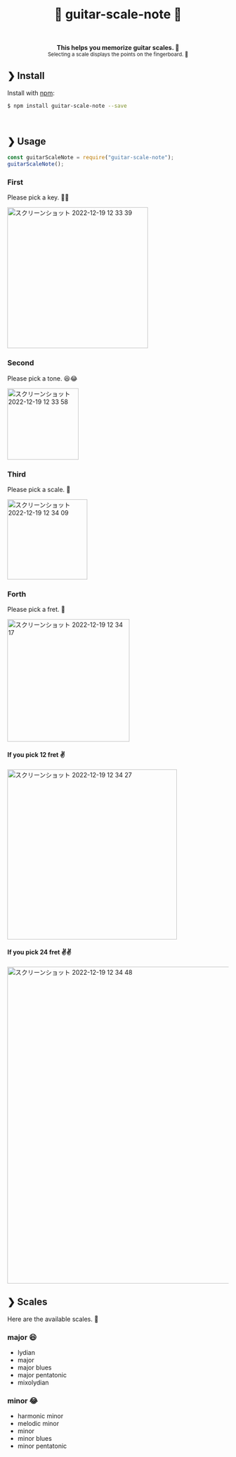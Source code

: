 <h1 align="center">🎸 guitar-scale-note 🎸</h1>
<br>

<p align="center">
  <b>This helps you memorize guitar scales. 💪</b><br>
  <sub>Selecting a scale displays the points on the fingerboard. 📍</sub>
</p>

## ❯ Install

Install with [npm](https://www.npmjs.com/):

```sh
$ npm install guitar-scale-note --save
```

<br>

## ❯ Usage

```javascript
const guitarScaleNote = require("guitar-scale-note");
guitarScaleNote();
```

### First

Please pick a key. 💁‍♂️

<img width="320" alt="スクリーンショット 2022-12-19 12 33 39" src="https://user-images.githubusercontent.com/94843475/208343847-999eab33-9743-4bd2-832e-7cac031e4c36.png">

### Second

Please pick a tone. 😆😂

<img width="162" alt="スクリーンショット 2022-12-19 12 33 58" src="https://user-images.githubusercontent.com/94843475/208343865-70f93861-3130-4c55-a0bf-3407f3ea39a4.png">

### Third

Please pick a scale. 🎹

<img width="182" alt="スクリーンショット 2022-12-19 12 34 09" src="https://user-images.githubusercontent.com/94843475/208343868-c07b9323-a312-4873-949a-48d3f36512c8.png">

### Forth

Please pick a fret. 👀

<img width="278" alt="スクリーンショット 2022-12-19 12 34 17" src="https://user-images.githubusercontent.com/94843475/208343870-7016270f-32ee-4f04-944c-4e5dbdc63af9.png">

#### If you pick 12 fret ✌️

<img width="386" alt="スクリーンショット 2022-12-19 12 34 27" src="https://user-images.githubusercontent.com/94843475/208343874-1fa85235-3716-46e0-a4d2-0ce68b27375a.png">

#### If you pick 24 fret ✌️✌️

<img width="719" alt="スクリーンショット 2022-12-19 12 34 48" src="https://user-images.githubusercontent.com/94843475/208343878-6c6a507b-7f0e-4e36-8775-bf644c789d2a.png">

## ❯ Scales

Here are the available scales. 🤳

### major 😆

- lydian
- major
- major blues
- major pentatonic
- mixolydian

### minor 😂

- harmonic minor
- melodic minor
- minor
- minor blues
- minor pentatonic
